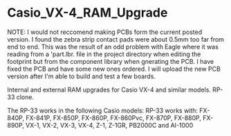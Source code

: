 # Casio_VX-4_RAM_Upgrade
NOTE: I would not reccomend making PCBs form the current posted version. I found the zebra strip contact
pads were about 0.5mm too far from end to end. This was the result of an odd problem with Eagle where
it was reading from a 'part.lbr. file in the project directory when editing the footprint but from the
component library when gnerating the PCB. I have fixed the PCB and have some new ones ordered. I will
upload the new PCB version after I'm able to build and test a few boards.

Internal and external RAM upgrades for Casio VX-4 and similar models. RP-33 clone.

The RP-33 works in the following Casio models: RP-33 works with: FX-840P, FX-841P, FX-850P, FX-860P, 
FX-860Pvc, FX-870P, FX-880P, FX-890P, VX-1, VX-2, VX-3, VX-4, Z-1, Z-1GR, PB2000C and AI-1000
